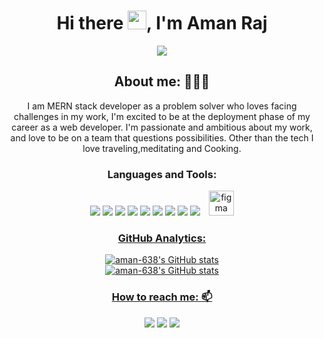 <h1 align="center">Hi there <img src="https://raw.githubusercontent.com/iampavangandhi/iampavangandhi/master/gifs/Hi.gif" width="30px">, I'm Aman Raj</h1>

<p align="center">
<a align="center" href="https://github.com/DenverCoder1/readme-typing-svg"><img src="https://readme-typing-svg.herokuapp.com?&font=IBM+Plex+Sans&color=5468FF&size=25&lines=Welcome+to+my+GitHub+Profile!;I'm+a+Full-Stack+web+developer." /></a>
</p>


<h2 align="center">About me: 👨🏽‍💻</h2>
<p align="center">I am MERN stack developer as a problem solver who loves facing challenges in my work, I'm excited to be at the deployment phase of my career as a web developer. I'm passionate and ambitious about my work, and love to be on a team that questions possibilities. Other than the tech I love traveling,meditating and Cooking.</p>

<h3 align="center">Languages and Tools:</h3>
<div align="center">
  <img src="https://img.shields.io/badge/Git-F05032?style=for-the-badge&logo=git&logoColor=white" />
  <img src="https://img.shields.io/badge/HTML5-E34F26?style=for-the-badge&logo=html5&logoColor=white" />
  <img src="https://img.shields.io/badge/CSS3-1572B6?style=for-the-badge&logo=css3&logoColor=white" />
  <img src="https://img.shields.io/badge/JavaScript-323330?style=for-the-badge&logo=javascript&logoColor=F7DF1E" />
  <img src="https://img.shields.io/badge/Node.js-339933?style=for-the-badge&logo=nodedotjs&logoColor=white" />
  <img src="https://img.shields.io/badge/Express.js-000000?style=for-the-badge&logo=express&logoColor=white" />
  <img src="https://img.shields.io/badge/MongoDB-4EA94B?style=for-the-badge&logo=mongodb&logoColor=white" />
<!--   <img src="https://img.shields.io/badge/redis-%23DD0031.svg?&style=for-the-badge&logo=redis&logoColor=white" /> -->
  <img src="https://img.shields.io/badge/React-20232A?style=for-the-badge&logo=react&logoColor=61DAFB" />
  <img src="https://img.shields.io/badge/Redux-593D88?style=for-the-badge&logo=redux&logoColor=white" />
  <img style="margin-left:10px" src="https://www.vectorlogo.zone/logos/figma/figma-icon.svg" alt="figma" width="40" height="40"/> </a> <a href="https://git-scm.com/" target="_blank" rel="noreferrer">
</div>


<h3 align="center">GitHub Analytics: </h3>
<div align="center">
  <img src="https://github-readme-stats.vercel.app/api?username=aman-638&count_private=true&theme=algolia" alt="aman-638's GitHub stats" />
</div>
<div align="center">
  <img src="https://github-readme-stats.vercel.app/api/top-langs/?username=aman-638&langs_count=8&theme=algolia" alt="aman-638's GitHub stats" />
</div>
<!-- <div align="center">
  <img src="https://github-readme-streak-stats.herokuapp.com/?user=aman-638" alt="aman-638's GitHub stats" />
</div> -->

<h3 align="center">How to reach me: 📫</h3>

<div align="center" display="flex">
  <a  href="https://www.linkedin.com/in/aman-raj-59b8971a7/" target="_blank"> <img src="https://img.shields.io/badge/LinkedIn-0077B5?style=for-the-badge&logo=linkedin&logoColor=white" /></a>
  <a  href="mailto: ar7009297@gmail.com" target="_blank"><img src="https://img.shields.io/badge/Gmail-D14836?style=for-the-badge&logo=gmail&logoColor=white" /></a>
  <a  href="https://github.com/aman-638" target="_blank"><img src="https://img.shields.io/badge/GitHub-100000?style=for-the-badge&logo=github&logoColor=white" /></a>
</div>
 
 
 
 
 
 
  
  
